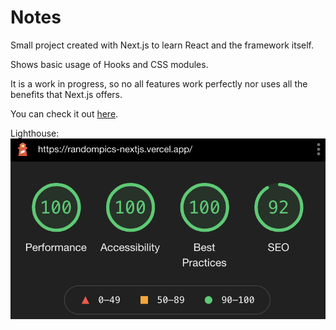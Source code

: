 # Notes

Small project created with Next.js to learn React and the framework itself.

Shows basic usage of Hooks and CSS modules.

It is a work in progress, so no all features work perfectly nor uses all the benefits that Next.js offers.

You can check it out [here](https://randompics-nextjs.vercel.app/).

Lighthouse:
![](score.png)

